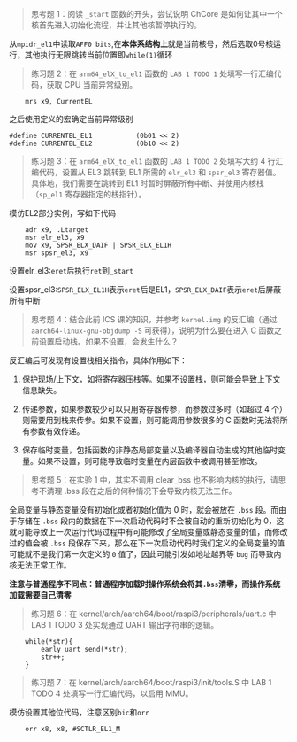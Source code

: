 > 思考题 1：阅读 `_start` 函数的开头，尝试说明 ChCore 是如何让其中一个核首先进入初始化流程，并让其他核暂停执行的。

从`mpidr_el1`中读取`AFF0 bits`,在**本体系结构上**就是当前核号，然后选取0号核运行，其他执行无限跳转当前位置即`while(1)`循环

> 练习题 2：在 `arm64_elX_to_el1` 函数的 `LAB 1 TODO 1` 处填写一行汇编代码，获取 CPU 当前异常级别。

```
	mrs x9, CurrentEL
```
之后使用定义的宏确定当前异常级别
```
#define CURRENTEL_EL1           (0b01 << 2)
#define CURRENTEL_EL2           (0b10 << 2)
```

> 练习题 3：在 `arm64_elX_to_el1` 函数的 `LAB 1 TODO 2` 处填写大约 4 行汇编代码，设置从 EL3 跳转到 EL1 所需的 `elr_el3` 和 `spsr_el3` 寄存器值。具体地，我们需要在跳转到 EL1 时暂时屏蔽所有中断、并使用内核栈（`sp_el1` 寄存器指定的栈指针）。

模仿EL2部分实例，写如下代码
```
	adr x9, .Ltarget
	msr elr_el3, x9
	mov x9, SPSR_ELX_DAIF | SPSR_ELX_EL1H
	msr spsr_el3, x9
```
设置elr_el3:`eret`后执行`ret`到`_start`

设置spsr_el3:`SPSR_ELX_EL1H`表示`eret`后是EL1，`SPSR_ELX_DAIF`表示`eret`后屏蔽所有中断

> 思考题 4：结合此前 ICS 课的知识，并参考 `kernel.img` 的反汇编（通过 `aarch64-linux-gnu-objdump -S` 可获得），说明为什么要在进入 C 函数之前设置启动栈。如果不设置，会发生什么？

反汇编后可发现有设置栈相关指令，具体作用如下：

1. 保护现场/上下文，如将寄存器压栈等。如果不设置栈，则可能会导致上下文信息缺失。

2. 传递参数，如果参数较少可以只用寄存器传参，而参数过多时（如超过 4 个）则需要用到栈来传参。如果不设置，则可能调用参数很多的 C 函数时无法将所有参数有效传递。

3. 保存临时变量，包括函数的非静态局部变量以及编译器自动生成的其他临时变量。如果不设置，则可能导致临时变量在内层函数中被调用甚至修改。

> 思考题 5：在实验 1 中，其实不调⽤ clear_bss 也不影响内核的执⾏，请思考不清理 .bss 段在之后的何种情况下会导致内核⽆法⼯作。

全局变量与静态变量没有初始化或者初始化值为 0 时，就会被放在 `.bss` 段。而由于存储在 `.bss` 段内的数据在下一次启动代码时不会被自动的重新初始化为 0，这就可能导致上一次运行代码过程中有可能修改了全局变量或静态变量的值，而修改过的值会被 `.bss` 段保存下来，那么在下一次启动代码时我们定义的全局变量的值可能就不是我们第一次定义的 `0` 值了，因此可能引发如地址越界等 `bug` 而导致内核无法正常工作。

**注意与普通程序不同点：普通程序加载时操作系统会将其`.bss`清零，而操作系统加载需要自己清零**

> 练习题 6：在 kernel/arch/aarch64/boot/raspi3/peripherals/uart.c 中 LAB 1 TODO 3 处实现通过 UART 输出字符串的逻辑。

```
    while(*str){
        early_uart_send(*str);
        str++;
    }
```

> 练习题 7：在 kernel/arch/aarch64/boot/raspi3/init/tools.S 中 LAB 1 TODO 4 处填写⼀⾏汇编代码，以启⽤ MMU。

模仿设置其他位代码，注意区别`bic`和`orr`

```
    orr x8, x8, #SCTLR_EL1_M
```
